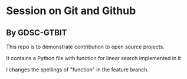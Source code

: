 # Session on Git and Github 
## By GDSC-GTBIT

This repo is to demonstrate contribution to open source projects.

It contains a Python file with function for linear search implemented in it

I changes the spellings of "function" in the feature branch.